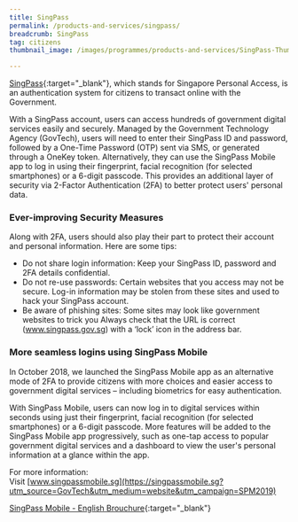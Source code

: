 ```yaml
---
title: SingPass
permalink: /products-and-services/singpass/
breadcrumb: SingPass
tag: citizens
thumbnail_image: /images/programmes/products-and-services/SingPass-Thumbnail.jpg

---
```



[SingPass](https://www.singpass.gov.sg/spauth/login/loginpage?URL=%2F&TAM_OP=login){:target="_blank"}, which stands for Singapore Personal Access, is an authentication system for citizens to transact online with the Government. 

With a SingPass account, users can access hundreds of government digital services easily and securely. Managed by the Government Technology Agency (GovTech), users will need to enter their SingPass ID and password, followed by a One-Time Password (OTP) sent via SMS, or generated through a OneKey token. Alternatively, they can use the SingPass Mobile app to log in using their fingerprint, facial recognition (for selected smartphones) or a 6-digit passcode. This provides an additional layer of security via 2-Factor Authentication (2FA) to better protect users' personal data.


### **Ever-improving Security Measures**

Along with 2FA, users should also play their part to protect their account and personal information. Here are some tips:

* Do not share login information: Keep your SingPass ID, password and 2FA details confidential.
* Do not re-use passwords: Certain websites that you access may not be secure. Log-in information may be stolen from these sites and used to hack your SingPass account.
* Be aware of phishing sites: Some sites may look like government websites to trick you Always check that the URL is correct (www.singpass.gov.sg) with a ‘lock’ icon in the address bar.


### **More seamless logins using SingPass Mobile**

In October 2018, we launched the SingPass Mobile app as an alternative mode of 2FA to provide citizens with more choices and easier access to government digital services – including biometrics for easy authentication.
 
With SingPass Mobile, users can now log in to digital services within seconds using just their fingerprint, facial recognition (for selected smartphones) or a 6-digit passcode. More features will be added to the SingPass Mobile app progressively, such as one-tap access to popular government digital services and a dashboard to view the user's personal information at a glance within the app.


For more information:
<br>
Visit [www.singpassmobile.sg](https://singpassmobile.sg?utm_source=GovTech&utm_medium=website&utm_campaign=SPM2019)

[SingPass Mobile - English Brouchure](/files/products-and-services/SingPass-Mobile-English-eBrochure.pdf){:target="_blank"}
